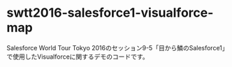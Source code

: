 # swtt2016-salesforce1-visualforce-map
Salesforce World Tour Tokyo 2016のセッション9-5「目から鱗のSalesforce1」で使用したVisualforceに関するデモのコードです。
